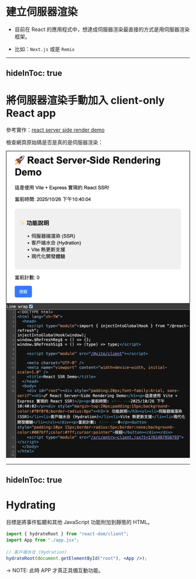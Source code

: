 # 建立伺服器渲染

- 目前在 React 的應用程式中，想達成伺服器渲染最直接的方式是用伺服器渲染框架。

- 比如：`Next.js` 或是 `Remix`

---
hideInToc: true
---

# 將伺服器渲染手動加入 client-only React app

參考實作：[react server side render demo](https://github.com/Yo0GuitarIT/react-ssr-demo)

檢查網頁原始碼是否是真的是伺服器渲染：

<div grid="~ cols-2 gap-2">
  <div style="border: 1px solid black" border="rounded">
    <img src="../assets/ssr-display.png" alt="">
  </div>
  
  <img border="rounded" src="../assets/ssr-page-source.png" alt="">
</div>

---
hideInToc: true
---

# Hydrating

目標是將事件監聽和其他 JavaScript 功能附加到靜態的 HTML。

```jsx
import { hydrateRoot } from "react-dom/client";
import App from "./app.jsx";

// 客戶端水合 (Hydration)
hydrateRoot(document.getElementById("root"), <App />);
```

-> NOTE:  此時 APP 才真正具備互動功能。